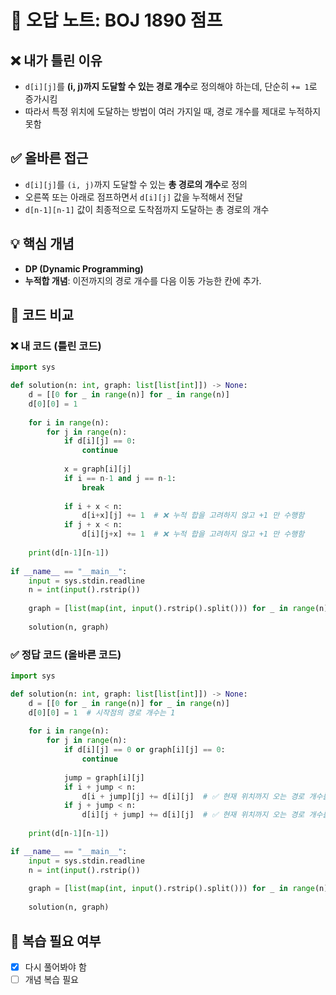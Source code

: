 # 📌 오답 노트: BOJ 1890 점프

## ❌ 내가 틀린 이유
- `d[i][j]`를 **(i, j)까지 도달할 수 있는 경로 개수**로 정의해야 하는데, 단순히 `+= 1`로 증가시킴
- 따라서 특정 위치에 도달하는 방법이 여러 가지일 때, 경로 개수를 제대로 누적하지 못함

## ✅ 올바른 접근
- `d[i][j]`를 `(i, j)`까지 도달할 수 있는 **총 경로의 개수**로 정의
- 오른쪽 또는 아래로 점프하면서 `d[i][j]` 값을 누적해서 전달
- `d[n-1][n-1]` 값이 최종적으로 도착점까지 도달하는 총 경로의 개수

## 💡 핵심 개념
- **DP (Dynamic Programming)**
- **누적합 개념**: 이전까지의 경로 개수를 다음 이동 가능한 칸에 추가.

## 📝 코드 비교

### ❌ 내 코드 (틀린 코드)
```python
import sys

def solution(n: int, graph: list[list[int]]) -> None:
    d = [[0 for _ in range(n)] for _ in range(n)]
    d[0][0] = 1
    
    for i in range(n):
        for j in range(n):
            if d[i][j] == 0: 
                continue
            
            x = graph[i][j]
            if i == n-1 and j == n-1: 
                break
            
            if i + x < n:
                d[i+x][j] += 1  # ❌ 누적 합을 고려하지 않고 +1 만 수행함
            if j + x < n:
                d[i][j+x] += 1  # ❌ 누적 합을 고려하지 않고 +1 만 수행함
                
    print(d[n-1][n-1])
            
if __name__ == "__main__":
    input = sys.stdin.readline
    n = int(input().rstrip())
    
    graph = [list(map(int, input().rstrip().split())) for _ in range(n)]
    
    solution(n, graph)
```

### ✅ 정답 코드 (올바른 코드)
```python
import sys

def solution(n: int, graph: list[list[int]]) -> None:
    d = [[0 for _ in range(n)] for _ in range(n)]
    d[0][0] = 1  # 시작점의 경로 개수는 1
    
    for i in range(n):
        for j in range(n):
            if d[i][j] == 0 or graph[i][j] == 0:
                continue
            
            jump = graph[i][j]
            if i + jump < n:
                d[i + jump][j] += d[i][j]  # ✅ 현재 위치까지 오는 경로 개수를 누적
            if j + jump < n:
                d[i][j + jump] += d[i][j]  # ✅ 현재 위치까지 오는 경로 개수를 누적
                
    print(d[n-1][n-1])

if __name__ == "__main__":
    input = sys.stdin.readline
    n = int(input().rstrip())
    
    graph = [list(map(int, input().rstrip().split())) for _ in range(n)]
    
    solution(n, graph)
```

## 🔄 복습 필요 여부
- [x] 다시 풀어봐야 함  
- [ ] 개념 복습 필요  
